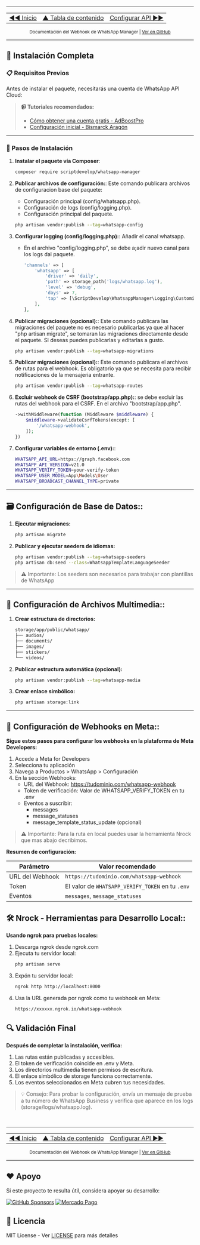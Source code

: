 
---

<div align="center">
<table>
  <tr>
    <td align="left">
      <a href="../../README.md" title="Sección anterior: Inicio">◄◄ Inicio</a>
    </td>
    <td align="center">
      <a href="00-tabla-de-contenido.md" title="Tabla de contenido">▲ Tabla de contenido</a>
    </td>
    <td align="right">
      <a href="02-config-api.md" title="Sección siguiente">Configurar API ►►</a>
    </td>
  </tr>
</table>
</div>

<div align="center">
<sub>Documentación del Webhook de WhatsApp Manager | 
<a href="https://github.com/djdang3r/whatsapp-api-manager">Ver en GitHub</a></sub>
</div>

---
## 🚀 Instalación Completa

### 📋 Requisitos Previos
Antes de instalar el paquete, necesitarás una cuenta de WhatsApp API Cloud:

> **📹 Tutoriales recomendados:**
> - [Cómo obtener una cuenta gratis - AdBoostPro](https://www.youtube.com/watch?v=of6dEsKSh-0)
> - [Configuración inicial - Bismarck Aragón](https://www.youtube.com/watch?v=gdD_0ernIqM)

---

### 🔧 Pasos de Instalación

1. **Instalar el paquete vía Composer**:
    ```bash
    composer require scriptdevelop/whatsapp-manager
    ```

2. **Publicar archivos de configuración:**:
    Este comando publicara archivos de configuracion base del paquete:
   - Configuración principal (config/whatsapp.php).
   - Configuración de logs (config/logging.php).
   - Configuración principal del paquete.
        
    ```bash
    php artisan vendor:publish --tag=whatsapp-config
    ```

3. **Configurar logging (config/logging.php):**:
    Añadir el canal whatsapp.
    - En el archivo "config/logging.php", se debe a;adir nuevo canal para los logs dal paquete.
        ```php
        'channels' => [
            'whatsapp' => [
                'driver' => 'daily',
                'path' => storage_path('logs/whatsapp.log'),
                'level' => 'debug',
                'days' => 7,
                'tap' => [\ScriptDevelop\WhatsappManager\Logging\CustomizeFormatter::class],
            ],
        ],
        ```

4. **Publicar migraciones (opcional):**:
    Este comando publicara las migraciones del paquete no es necesario publicarlas ya que al hacer "php artisan migrate", se tomaran las migraciones directamente desde el paquete. SI deseas puedes publicarlas y editarlas a gusto.

    ```bash
    php artisan vendor:publish --tag=whatsapp-migrations
    ```

5. **Publicar migraciones (opcional):**:
    Este comando publicara el archivos de rutas para el webhook. Es obligatorio ya que se necesita para recibir notificaciones de la mensajeria entrante.

    ```bash
    php artisan vendor:publish --tag=whatsapp-routes
    ```

6. **Excluir webhook de CSRF (bootstrap/app.php):**:
    se debe excluir las rutas del webhook para el CSRF. En el archivo "bootstrap/app.php".

    ```php
    ->withMiddleware(function (Middleware $middleware) {
        $middleware->validateCsrfTokens(except: [
            '/whatsapp-webhook',
        ]);
    })
    ```

7. **Configurar variables de entorno (.env):**:
    ```sh
    WHATSAPP_API_URL=https://graph.facebook.com
    WHATSAPP_API_VERSION=v21.0
    WHATSAPP_VERIFY_TOKEN=your-verify-token
    WHATSAPP_USER_MODEL=App\Models\User
    WHATSAPP_BROADCAST_CHANNEL_TYPE=private
    ```
---

## **🗃️ Configuración de Base de Datos:**:

1. **Ejecutar migraciones:**
    ```sh
    php artisan migrate
    ```

2. **Publicar y ejecutar seeders de idiomas:**
    ```sh
    php artisan vendor:publish --tag=whatsapp-seeders
    php artisan db:seed --class=WhatsappTemplateLanguageSeeder
    ```

>⚠️ Importante:
>Los seeders son necesarios para trabajar con plantillas de WhatsApp

---

## **📁 Configuración de Archivos Multimedia:**:

1. **Crear estructura de directorios:**
    ```sh
    storage/app/public/whatsapp/
    ├── audios/
    ├── documents/
    ├── images/
    ├── stickers/
    └── videos/
    ```


2. **Publicar estructura automática (opcional):**
    ```sh
    php artisan vendor:publish --tag=whatsapp-media
    ```

3. **Crear enlace simbólico:**
    ```sh
    php artisan storage:link
    ```

---

## **🔗 Configuración de Webhooks en Meta:**:

**Sigue estos pasos para configurar los webhooks en la plataforma de Meta Developers:**

1. Accede a Meta for Developers
2. Selecciona tu aplicación
3. Navega a Productos > WhatsApp > Configuración
4. En la sección Webhooks:
    - URL del Webhook: https://tudominio.com/whatsapp-webhook
    - Token de verificación: Valor de WHATSAPP_VERIFY_TOKEN en tu .env
    - Eventos a suscribir:
        - messages
        - message_statuses
        - message_template_status_update (opcional)

> ⚠️ Importante:
>Para la ruta en local puedes usar la herramienta Nrock que mas abajo decribimos.

**Resumen de configuración:**

| Parámetro         | Valor recomendado                                  |
|-------------------|---------------------------------------------------|
| URL del Webhook   | `https://tudominio.com/whatsapp-webhook`          |
| Token             | El valor de `WHATSAPP_VERIFY_TOKEN` en tu `.env`  |
| Eventos           | `messages`, `message_statuses`                    |





## **🛠️ Nrock - Herramientas para Desarrollo Local:**:
**Usando ngrok para pruebas locales:**
1. Descarga ngrok desde ngrok.com
2. Ejecuta tu servidor local:
    ```sh
    php artisan serve
    ```
3. Expón tu servidor local:
    ```sh
    ngrok http http://localhost:8000
    ```
4. Usa la URL generada por ngrok como tu webhook en Meta:
    ```sh
    https://xxxxxx.ngrok.io/whatsapp-webhook
    ```


## 🔍 Validación Final
**Después de completar la instalación, verifica:**

1. Las rutas están publicadas y accesibles.
2. El token de verificación coincide en .env y Meta.
3. Los directorios multimedia tienen permisos de escritura.
4. El enlace simbólico de storage funciona correctamente.
5. Los eventos seleccionados en Meta cubren tus necesidades.

>💡 Consejo:
>Para probar la configuración, envía un mensaje de prueba a tu número de WhatsApp Business y verifica que aparece en los logs (storage/logs/whatsapp.log).



<br>

---

<div align="center">
<table>
  <tr>
    <td align="left">
      <a href="../../README.md" title="Sección anterior: Inicio">◄◄ Inicio</a>
    </td>
    <td align="center">
      <a href="00-tabla-de-contenido.md" title="Tabla de contenido">▲ Tabla de contenido</a>
    </td>
    <td align="right">
      <a href="02-config-api.md" title="Sección siguiente">Configurar API ►►</a>
    </td>
  </tr>
</table>
</div>

<div align="center">
<sub>Documentación del Webhook de WhatsApp Manager | 
<a href="https://github.com/djdang3r/whatsapp-api-manager">Ver en GitHub</a></sub>
</div>

---



## ❤️ Apoyo

Si este proyecto te resulta útil, considera apoyar su desarrollo:

[![GitHub Sponsors](https://img.shields.io/badge/Sponsor%20me-GitHub-blue?style=for-the-badge&logo=github)](https://github.com/sponsors/djdang3r)
[![Mercado Pago](https://img.shields.io/badge/Donar%20con-Mercado%20Pago-blue?style=for-the-badge&logo=mercadopago)](https://mpago.li/2qe5G7E)

## 📄 Licencia

MIT License - Ver [LICENSE](LICENSE) para más detalles





